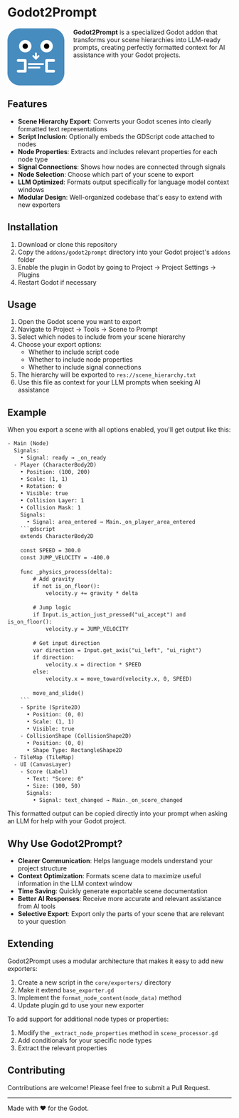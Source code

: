 # Godot2Prompt

<img src="icon.svg" width="128" height="128" align="left" style="margin-right: 20px;">

**Godot2Prompt** is a specialized Godot addon that transforms your scene hierarchies into LLM-ready prompts, creating perfectly formatted context for AI assistance with your Godot projects.

<br clear="left"/>

## Features

- **Scene Hierarchy Export**: Converts your Godot scenes into clearly formatted text representations
- **Script Inclusion**: Optionally embeds the GDScript code attached to nodes
- **Node Properties**: Extracts and includes relevant properties for each node type
- **Signal Connections**: Shows how nodes are connected through signals
- **Node Selection**: Choose which part of your scene to export
- **LLM Optimized**: Formats output specifically for language model context windows
- **Modular Design**: Well-organized codebase that's easy to extend with new exporters

## Installation

1. Download or clone this repository
2. Copy the `addons/godot2prompt` directory into your Godot project's `addons` folder
3. Enable the plugin in Godot by going to Project → Project Settings → Plugins
4. Restart Godot if necessary

## Usage

1. Open the Godot scene you want to export
2. Navigate to Project → Tools → Scene to Prompt
3. Select which nodes to include from your scene hierarchy
4. Choose your export options:
   - Whether to include script code
   - Whether to include node properties
   - Whether to include signal connections
5. The hierarchy will be exported to `res://scene_hierarchy.txt`
6. Use this file as context for your LLM prompts when seeking AI assistance

## Example

When you export a scene with all options enabled, you'll get output like this:

```
- Main (Node)
  Signals:
    • Signal: ready → _on_ready
  - Player (CharacterBody2D)
    • Position: (100, 200)
    • Scale: (1, 1)
    • Rotation: 0
    • Visible: true
    • Collision Layer: 1
    • Collision Mask: 1
    Signals:
      • Signal: area_entered → Main._on_player_area_entered
    ```gdscript
    extends CharacterBody2D

    const SPEED = 300.0
    const JUMP_VELOCITY = -400.0

    func _physics_process(delta):
        # Add gravity
        if not is_on_floor():
            velocity.y += gravity * delta

        # Jump logic
        if Input.is_action_just_pressed("ui_accept") and is_on_floor():
            velocity.y = JUMP_VELOCITY

        # Get input direction
        var direction = Input.get_axis("ui_left", "ui_right")
        if direction:
            velocity.x = direction * SPEED
        else:
            velocity.x = move_toward(velocity.x, 0, SPEED)

        move_and_slide()
    ```
    - Sprite (Sprite2D)
      • Position: (0, 0)
      • Scale: (1, 1)
      • Visible: true
    - CollisionShape (CollisionShape2D)
      • Position: (0, 0)
      • Shape Type: RectangleShape2D
  - TileMap (TileMap)
  - UI (CanvasLayer)
    - Score (Label)
      • Text: "Score: 0"
      • Size: (100, 50)
      Signals:
        • Signal: text_changed → Main._on_score_changed
```

This formatted output can be copied directly into your prompt when asking an LLM for help with your Godot project.

## Why Use Godot2Prompt?

- **Clearer Communication**: Helps language models understand your project structure
- **Context Optimization**: Formats scene data to maximize useful information in the LLM context window
- **Time Saving**: Quickly generate exportable scene documentation
- **Better AI Responses**: Receive more accurate and relevant assistance from AI tools
- **Selective Export**: Export only the parts of your scene that are relevant to your question

## Extending

Godot2Prompt uses a modular architecture that makes it easy to add new exporters:

1. Create a new script in the `core/exporters/` directory
2. Make it extend `base_exporter.gd`
3. Implement the `format_node_content(node_data)` method
4. Update plugin.gd to use your new exporter

To add support for additional node types or properties:

1. Modify the `_extract_node_properties` method in `scene_processor.gd`
2. Add conditionals for your specific node types
3. Extract the relevant properties

## Contributing

Contributions are welcome! Please feel free to submit a Pull Request.

---

Made with ❤️ for the Godot.
